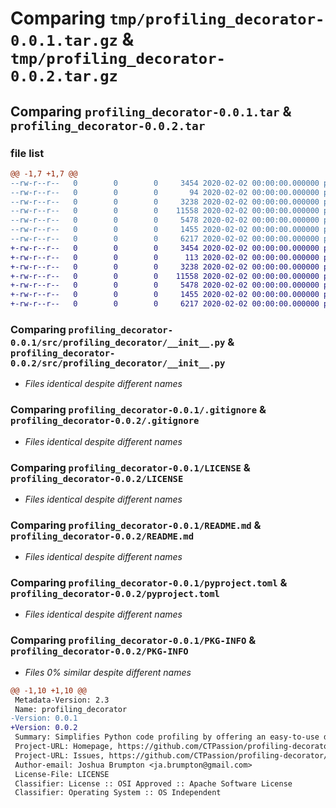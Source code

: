 # Comparing `tmp/profiling_decorator-0.0.1.tar.gz` & `tmp/profiling_decorator-0.0.2.tar.gz`

## Comparing `profiling_decorator-0.0.1.tar` & `profiling_decorator-0.0.2.tar`

### file list

```diff
@@ -1,7 +1,7 @@
--rw-r--r--   0        0        0     3454 2020-02-02 00:00:00.000000 profiling_decorator-0.0.1/src/profiling_decorator/__init__.py
--rw-r--r--   0        0        0       94 2020-02-02 00:00:00.000000 profiling_decorator-0.0.1/src/profiling_decorator/version.py
--rw-r--r--   0        0        0     3238 2020-02-02 00:00:00.000000 profiling_decorator-0.0.1/.gitignore
--rw-r--r--   0        0        0    11558 2020-02-02 00:00:00.000000 profiling_decorator-0.0.1/LICENSE
--rw-r--r--   0        0        0     5478 2020-02-02 00:00:00.000000 profiling_decorator-0.0.1/README.md
--rw-r--r--   0        0        0     1455 2020-02-02 00:00:00.000000 profiling_decorator-0.0.1/pyproject.toml
--rw-r--r--   0        0        0     6217 2020-02-02 00:00:00.000000 profiling_decorator-0.0.1/PKG-INFO
+-rw-r--r--   0        0        0     3454 2020-02-02 00:00:00.000000 profiling_decorator-0.0.2/src/profiling_decorator/__init__.py
+-rw-r--r--   0        0        0      113 2020-02-02 00:00:00.000000 profiling_decorator-0.0.2/src/profiling_decorator/version.py
+-rw-r--r--   0        0        0     3238 2020-02-02 00:00:00.000000 profiling_decorator-0.0.2/.gitignore
+-rw-r--r--   0        0        0    11558 2020-02-02 00:00:00.000000 profiling_decorator-0.0.2/LICENSE
+-rw-r--r--   0        0        0     5478 2020-02-02 00:00:00.000000 profiling_decorator-0.0.2/README.md
+-rw-r--r--   0        0        0     1455 2020-02-02 00:00:00.000000 profiling_decorator-0.0.2/pyproject.toml
+-rw-r--r--   0        0        0     6217 2020-02-02 00:00:00.000000 profiling_decorator-0.0.2/PKG-INFO
```

### Comparing `profiling_decorator-0.0.1/src/profiling_decorator/__init__.py` & `profiling_decorator-0.0.2/src/profiling_decorator/__init__.py`

 * *Files identical despite different names*

### Comparing `profiling_decorator-0.0.1/.gitignore` & `profiling_decorator-0.0.2/.gitignore`

 * *Files identical despite different names*

### Comparing `profiling_decorator-0.0.1/LICENSE` & `profiling_decorator-0.0.2/LICENSE`

 * *Files identical despite different names*

### Comparing `profiling_decorator-0.0.1/README.md` & `profiling_decorator-0.0.2/README.md`

 * *Files identical despite different names*

### Comparing `profiling_decorator-0.0.1/pyproject.toml` & `profiling_decorator-0.0.2/pyproject.toml`

 * *Files identical despite different names*

### Comparing `profiling_decorator-0.0.1/PKG-INFO` & `profiling_decorator-0.0.2/PKG-INFO`

 * *Files 0% similar despite different names*

```diff
@@ -1,10 +1,10 @@
 Metadata-Version: 2.3
 Name: profiling_decorator
-Version: 0.0.1
+Version: 0.0.2
 Summary: Simplifies Python code profiling by offering an easy-to-use decorator for measuring function performance. Customize profiling with options for sort criteria and output format. Perfect for quickly identifying bottlenecks.
 Project-URL: Homepage, https://github.com/CTPassion/profiling-decorator
 Project-URL: Issues, https://github.com/CTPassion/profiling-decorator/issues
 Author-email: Joshua Brumpton <ja.brumpton@gmail.com>
 License-File: LICENSE
 Classifier: License :: OSI Approved :: Apache Software License
 Classifier: Operating System :: OS Independent
```

